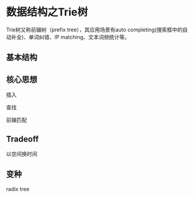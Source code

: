 # 数据结构之Trie树

Trie树又称前辍树（prefix tree），其应用场景有auto completing(搜索框中的自动补全)、单词纠错、IP matching、文本词频统计等。

## 基本结构



## 核心思想

插入

查找

前辍匹配

## Tradeoff

以空间换时间

## 变种

radix tree